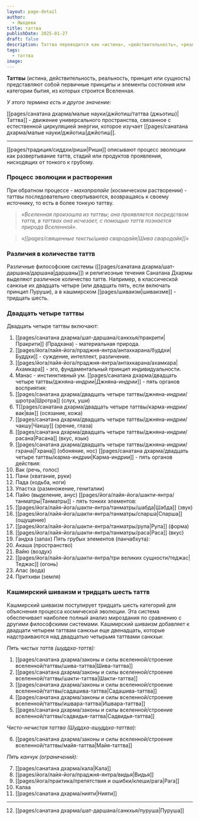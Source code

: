 ```yaml
---
layout: page-detail
author:
  - Яшодеви
title: таттва
publishDate: 2025-01-27
draft: false
description: Таттва переводится как «истина», «действительность», «реальность», «принцип» или «сущность». Таттвы представляют собой первичные принципы и элементы состояния или категории бытия, из которых строится Вселенная.
tags:
  - таттва
image:
---
```

**Таттвы** (истина, действительность, реальность, принцип или сущность) представляют собой первичные принципы и элементы состояния или категории бытия, из которых строится Вселенная.

*У этого термина есть и другое значение:* 

[[pages/санатана дхарма/малые науки/джйотиш/таттва (джьотиш)|Таттва]] - движение универсального пространства, связанное с 
естественной циркуляцией энергии, которое изучает [[pages/санатана дхарма/малые науки/джйотиш|джйотиш]]. 

---
[[pages/традиция/сиддхи/риши|Риши]] описывают процесс эволюции как развертывание таттв, стадий или продуктов проявления, нисходящих от тонкого к грубому.

### Процесс эволюции и растворения

При обратном процессе - *махапралайе* (космическом растворении) - таттвы последовательно свертываются, возвращаясь к своему источнику, то есть в более тонкую таттву. 

>*«Вселенная произошла из таттвы; она проявляется посредством таттв, в таттвах она исчезает, с помощью таттв познается природа Вселенной».*  
 
>*«[[pages/священные тексты/шива свародайя|Шива свародайя]]»*

### Различия в количестве таттв

Различные философские системы ([[pages/санатана дхарма/шат-даршана/даршана|даршаны]]) и религиозные течения Санатана Дхармы выделяют различное количество таттв. Например, в классической санкхье их двадцать четыре (или двадцать пять, если включать принцип Пуруши), а в кашмирском [[pages/шиваизм|шиваизме]] - тридцать шесть.

### Двадцать четыре таттвы

Двадцать четыре таттвы включают:

1. [[pages/санатана дхарма/шат-даршана/санкхья/пракрити|Пракрити]] (Прадхана) - материальная природа.
2. [[pages/йога/лайя-йога/праджня-янтра/антахкарана/буддхи|Буддхи]] - суждение, интеллект, различение.
3. [[pages/йога/лайя-йога/праджня-янтра/антахкарана/ахамкара|Ахамкара]] - эго, фундаментальный принцип индивидуальности.
4. Манас - инстинктивный ум.
[[pages/санатана дхарма/двадцать четыре таттвы/джняна-индрии|Джняна-индрии]] - пять органов восприятия:
5. [[pages/санатана дхарма/двадцать четыре таттвы/джняна-индрии/шротра|Шротра]] (слух, уши)
6. Т[[pages/санатана дхарма/двадцать четыре таттвы/карма-индрии/вак|вак]] (осязание, кожа)
7. [[pages/санатана дхарма/двадцать четыре таттвы/джняна-индрии/чакшу|Чакшу]] (зрение, глаза)
8. [[pages/санатана дхарма/двадцать четыре таттвы/джняна-индрии/расана|Расана]] (вкус, язык)
9. [[pages/санатана дхарма/двадцать четыре таттвы/джняна-индрии/гхрана|Гхрана]] (обоняние, нос)
[[pages/санатана дхарма/двадцать четыре таттвы/карма-индрии|Карма-индрии]] - пять органов действия:
10. Вак (речь, голос)
11. Пани (хватание, руки)
12. Пада (ходьба, ноги)
13. Упастха (размножение, гениталии)
14. Пайю (выделение, анус)
[[pages/йога/лайя-йога/шакти-янтра/танматры|Танматры]] - пять тонких элементов:
15. [[pages/йога/лайя-йога/шакти-янтра/танматры/шабда|Шабда]] (звук)
16. [[pages/йога/лайя-йога/шакти-янтра/танматры/спарша|Спарша]] (ощущение)
17. [[pages/йога/лайя-йога/шакти-янтра/танматры/рупа|Рупа]] (форма)
18. [[pages/йога/лайя-йога/шакти-янтра/танматры/раса|Раса]] (вкус)
19. Гандха (запах)
Пять грубых элементов (панчабхута):
20. Акаша (пространство)
21. Вайю (воздух)
22. [[pages/йога/лайя-йога/шакти-янтра/три великих сущности/теджас|Теджас]] (огонь)
23. Апас (вода)
24. Притхиви (земля)

### Кашмирский шиваизм и тридцать шесть таттв

Кашмирский шиваизм постулирует тридцать шесть категорий для объяснения процесса космической эволюции. Эта система обеспечивает наиболее полный анализ мироздания по сравнению с другими философскими системами. Кашмирский шиваизм добавляет к двадцати четырем таттвам санкхьи еще двенадцать, которые надстраиваются над двадцатью четырьмя таттвами санкхьи:

*Пять чистых таттв (шуддха-таттв):*

1. [[pages/санатана дхарма/законы и силы вселенной/строение вселенной/таттвы/шива-таттва|Шива-таттва]]
2. [[pages/санатана дхарма/законы и силы вселенной/строение вселенной/таттвы/шакти-таттва|Шакти-таттва]]
3. [[pages/санатана дхарма/законы и силы вселенной/строение вселенной/таттвы/садашива-таттва|Садашива-таттва]]
4. [[pages/санатана дхарма/законы и силы вселенной/строение вселенной/таттвы/ишвара-таттва|Ишвара-таттва]]
5. [[pages/санатана дхарма/законы и силы вселенной/строение вселенной/таттвы/садвидья-таттва|Садвидья-таттва]]

*Чисто-нечистая таттва (Шуддха-ашуддха-таттва):*

6. [[pages/санатана дхарма/законы и силы вселенной/строение вселенной/таттвы/майя-таттва|Майя-таттва]]

*Пять канчук (ограничений):*

7. [[pages/санатана дхарма/кала|Кала]]
8. [[pages/йога/лайя-йога/праджня-янтра/видья|Видья]]
9. [[pages/йога/практика/препятствия и ошибки/клеши/рага|Рага]]
10. Калаа
11. [[pages/санатана дхарма/нияти|Нияти]]
________________________
12. [[pages/санатана дхарма/шат-даршана/санкхья/пуруша|Пуруша]] 
